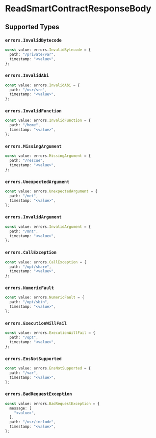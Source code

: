 # ReadSmartContractResponseBody


## Supported Types

### `errors.InvalidBytecode`

```typescript
const value: errors.InvalidBytecode = {
  path: "/private/var",
  timestamp: "<value>",
};
```

### `errors.InvalidAbi`

```typescript
const value: errors.InvalidAbi = {
  path: "/usr/src",
  timestamp: "<value>",
};
```

### `errors.InvalidFunction`

```typescript
const value: errors.InvalidFunction = {
  path: "/home",
  timestamp: "<value>",
};
```

### `errors.MissingArgument`

```typescript
const value: errors.MissingArgument = {
  path: "/rescue",
  timestamp: "<value>",
};
```

### `errors.UnexpectedArgument`

```typescript
const value: errors.UnexpectedArgument = {
  path: "/net",
  timestamp: "<value>",
};
```

### `errors.InvalidArgument`

```typescript
const value: errors.InvalidArgument = {
  path: "/mnt",
  timestamp: "<value>",
};
```

### `errors.CallException`

```typescript
const value: errors.CallException = {
  path: "/opt/share",
  timestamp: "<value>",
};
```

### `errors.NumericFault`

```typescript
const value: errors.NumericFault = {
  path: "/opt/sbin",
  timestamp: "<value>",
};
```

### `errors.ExecutionWillFail`

```typescript
const value: errors.ExecutionWillFail = {
  path: "/opt",
  timestamp: "<value>",
};
```

### `errors.EnsNotSupported`

```typescript
const value: errors.EnsNotSupported = {
  path: "/var",
  timestamp: "<value>",
};
```

### `errors.BadRequestException`

```typescript
const value: errors.BadRequestException = {
  message: [
    "<value>",
  ],
  path: "/usr/include",
  timestamp: "<value>",
};
```

